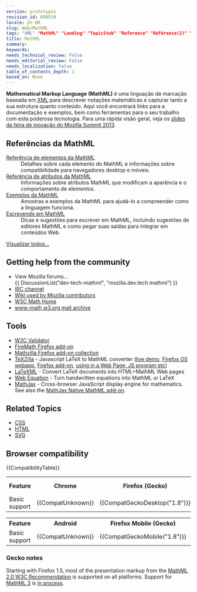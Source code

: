 ```yaml
---
version: prototype1
revision_id: 699539
locale: pt-BR
slug: Web/MathML
tags: "XML" "MathML" "Landing" "TopicStub" "Reference" "Référence(2)" "NeedsTranslation"
title: MathML
summary: 
keywords: 
needs_technical_review: False
needs_editorial_review: False
needs_localization: False
table_of_contents_depth: 1
based_on: None
---
```

<p><strong>Mathematical Markup Language (MathML)</strong> é uma linguação de marcação baseada em <a href="/pt-BR/docs/XML" title="/en-US/docs/XML">XML</a> para descrever notações matemáticas e<span class="short_text" id="result_box" lang="pt"> <span class="hps">capturar</span> <span class="hps">tanto</span> <span class="hps">a sua estrutura</span> <span class="hps">quanto</span> <span class="hps">conteúdo</span></span>. Aqui você encontrará links para a documentação e exemplos, bem como ferramentas para o seu trabalho com esta poderosa tecnologia. Para uma rápida visão geral, veja os <a href="http://fred-wang.github.io/MozSummitMathML/index.html">slides da feira de inovação do Mozilla Summit 2013</a>.</p>
<div class="row topicpage-table">
 <div class="section">
  <h2 class="Documentation" id="Documentation" name="Documentation">Referências da MathML</h2>
  <dl>
   <dt>
    <a href="/en-US/docs/Web/MathML/Element" title="/en-US/docs/Web/MathML/Element">Referência de elementos da MathML</a></dt>
   <dd>
    Detalhes sobre cada elemento do MathML e informações sobre compatibilidade para navegadores desktop e móveis.</dd>
   <dt>
    <a href="/en-US/docs/Web/MathML/Attribute" title="/en-US/docs/Web/MathML/Attribute">Referência de atributos da MathML</a></dt>
   <dd>
    Informações sobre atributos MathML que modificam a aparência e o comportamento de elementos.</dd>
   <dt>
    <a href="/en-US/docs/Web/MathML/Examples" title="/en-US/docs/Web/MathML/Examples">Exemplos da MathML</a></dt>
   <dd>
    Amostras e exemplos da MathML para ajudá-lo a compreender como a linguagem funciona.</dd>
   <dt>
    <a href="/en-US/docs/Web/MathML/Authoring" title="/en-US/docs/Web/MathML/Authoring">Escrevendo em MathML</a></dt>
   <dd>
    Dicas e sugestões para escrever em MathML, incluindo sugestões de editores MathML e como pegar suas saídas para integrar em conteúdos Web.</dd>
  </dl>
  <p><span class="alllinks"><a href="/en-US/docs/tag/MathML" title="/en-US/docs/tag/CSS">Visualizar todos...</a></span></p>
 </div>
 <div class="section">
  <h2 class="Community" id="Getting_help_from_the_community">Getting help from the community</h2>
  <ul>
   <li>View Mozilla forums...<br />
    {{ DiscussionList("dev-tech-mathml", "mozilla.dev.tech.mathml") }}</li>
   <li><a class="link-irc" href="irc://irc.mozilla.org/%23mathml" rel="external" target="_blank" title="irc://irc.mozilla.org/%23mathml">IRC channel</a></li>
   <li><a class="link-https" href="https://wiki.mozilla.org/MathML:Home_Page">Wiki used by Mozilla contributors</a></li>
   <li><a href="http://www.w3.org/Math/" title="http://www.w3.org/Math/">W3C Math Home</a></li>
   <li><a href="http://lists.w3.org/Archives/Public/www-math/" title="http://lists.w3.org/Archives/Public/www-math/">www-math w3.org mail archive</a></li>
  </ul>
  <h2 class="Tools" id="Tools">Tools</h2>
  <ul>
   <li><a class="external" href="http://validator.w3.org">W3C Validator</a></li>
   <li><a class="link-https" href="https://addons.mozilla.org/de/firefox/addon/8969/">FireMath Firefox add-on</a></li>
   <li><a href="https://addons.mozilla.org/firefox/collections/fred_wang/mathzilla/" title="https://addons.mozilla.org/firefox/collections/fred_wang/mathzilla/">Mathzilla Firefox add-on collection</a></li>
   <li><a href="https://github.com/fred-wang/TeXZilla">TeXZilla</a> - Javascript LaTeX to MathML converter (<a href="http://fred-wang.github.io/TeXZilla/">live demo</a>, <a href="http://r-gaia-cs.github.io/TeXZilla-webapp/">Firefox OS webapp</a>, <a href="https://addons.mozilla.org/en-US/firefox/addon/texzilla/">Firefox add-on</a>, <a href="https://github.com/fred-wang/TeXZilla/wiki/Using-TeXZilla">using in a Web Page, JS program etc</a>)</li>
   <li><a href="http://dlmf.nist.gov/LaTeXML/" title="http://dlmf.nist.gov/LaTeXML/">LaTeXML</a> - Convert LaTeX documents into HTML+MathML Web pages</li>
   <li><a href="http://webdemo.visionobjects.com/home.html#equation" title="http://webdemo.visionobjects.com/equation.html">Web Equation</a> - Turn handwritten equations into MathML or LaTeX</li>
   <li><a href="http://www.mathjax.org/" title="http://www.mathjax.org/">MathJax</a> - Cross-browser JavaScript display engine for mathematics. See also the <a href="https://addons.mozilla.org/en-US/firefox/addon/mathjax-native-mathml/">MathJax Native MathML add-on</a>.</li>
  </ul>
  <h2 class="Related_Topics" id="Related_Topics" name="Related_Topics">Related Topics</h2>
  <ul>
   <li><a href="/en-US/docs/Web/CSS" title="/en-US/docs/Web/CSS">CSS</a></li>
   <li><a href="/en-US/docs/Web/HTML" title="/en-US/docs/Web/HTML">HTML</a></li>
   <li><a href="/en-US/docs/Web/SVG" title="/en-US/docs/Web/SVG">SVG</a></li>
  </ul>
 </div>
</div>
<h2 id="Browser_compatibility" name="Browser_compatibility">Browser compatibility</h2>
<p>{{CompatibilityTable}}</p>
<div id="compat-desktop">
 <table class="compat-table">
  <tbody>
   <tr>
    <th>Feature</th>
    <th>Chrome</th>
    <th>Firefox (Gecko)</th>
    <th>Internet Explorer</th>
    <th>Opera</th>
    <th>Safari</th>
   </tr>
   <tr>
    <td>Basic support</td>
    <td>{{CompatUnknown}}</td>
    <td>{{CompatGeckoDesktop("1.8")}}</td>
    <td>With PlugIn(s)</td>
    <td>{{CompatUnknown}}</td>
    <td>{{CompatUnknown}}</td>
   </tr>
  </tbody>
 </table>
</div>
<div id="compat-mobile">
 <table class="compat-table">
  <tbody>
   <tr>
    <th>Feature</th>
    <th>Android</th>
    <th>Firefox Mobile (Gecko)</th>
    <th>IE Mobile</th>
    <th>Opera Mobile</th>
    <th>Safari Mobile</th>
   </tr>
   <tr>
    <td>Basic support</td>
    <td>{{CompatUnknown}}</td>
    <td>{{CompatGeckoMobile("1.8")}}</td>
    <td>{{CompatUnknown}}</td>
    <td>{{CompatUnknown}}</td>
    <td>{{CompatUnknown}}</td>
   </tr>
  </tbody>
 </table>
</div>
<div>
 <h3 id="Gecko_notes">Gecko notes</h3>
 <p>Starting with Firefox 1.5, most of the presentation markup from the <a class="external" href="http://www.w3.org/TR/MathML2/">MathML 2.0 W3C Recommendation</a> is supported on all platforms. Support for <a class="external" href="http://www.w3.org/TR/MathML3/" title="http://www.w3.org/TR/MathML3/">MathML 3</a> is <a href="/en-US/docs/Mozilla_MathML_Project/Status" title="/en-US/docs/Mozilla_MathML_Project/Status">in process</a>.</p>
</div>
<p>&nbsp;</p>

